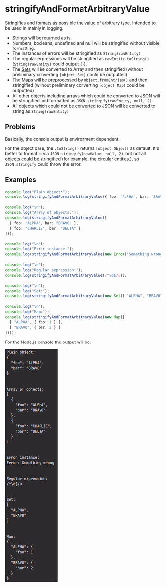 # stringifyAndFormatArbitraryValue

Stringifies and formats as possible the value of arbitrary type.
Intended to be used in mainly in logging.

* Strings will be returned as is.
* Numbers, booleans, undefined and null will be stringified without visible formatting.
* The instances of errors will be stringified as `String(rawEntity)`
* The regular expressions will be stringified as `rawEntity.toString()` (`String(rawEntity)` could output `{}`).
* The [Sets](https://developer.mozilla.org/en-US/docs/Web/JavaScript/Reference/Global_Objects/Set) will be converted to Array
  and then stringified (without preliminary converting `[object Set]` could be outputted).
* The [Maps](https://developer.mozilla.org/en-US/docs/Web/JavaScript/Reference/Global_Objects/Map) will be preprocessed by
  `Object.fromEntries()` and then stringified (without preliminary converting `[object Map]` could be outputted)
* All other objects including arrays which could be converted to JSON will be stringified and formatted as `JSON.stringify(rawEntity, null, 2)`
* All objects which could not be converted to JSON will be converted to string as `String(rawEntity)`


## Problems

Basically, the console output is environment dependent.

For the object case, the `.toString()` returns `[object Object]` as default. 
It's better to format in via `JSON.stringify(rawValue, null, 2)`, but not all objects could be stringified 
(for example, the circular entities.), so `JSON.stringify` could throw the error. 


## Examples

```typescript
console.log("Plain object:");
console.log(stringifyAndFormatArbitraryValue({ foo: "ALPHA", bar: "BRAVO" }));

console.log("\n");
console.log("Array of objects:");
console.log(stringifyAndFormatArbitraryValue([
  { foo: "ALPHA", bar: "BRAVO" },
  { foo: "CHARLIE", bar: "DELTA" }
]));

console.log("\n");
console.log("Error instance:");
console.log(stringifyAndFormatArbitraryValue(new Error("Something wrong")));

console.log("\n");
console.log("Regular expression:");
console.log(stringifyAndFormatArbitraryValue(/^\d$/u));

console.log("\n");
console.log("Set:");
console.log(stringifyAndFormatArbitraryValue(new Set([ "ALPHA", "BRAVO" ])));

console.log("\n");
console.log("Map:");
console.log(stringifyAndFormatArbitraryValue(new Map([
  [ "ALPHA", { foo: 1 } ],
  [ "BRAVO", { bar: 2 } ]
])));

```

For the Node.js console the output will be:

![](stringifyAndFormatArbitraryValue-ConsoleOutput.png)
